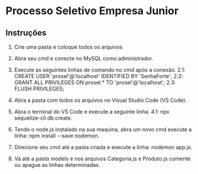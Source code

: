 # Processo Seletivo Empresa Junior

## Instruções

1.  Crie uma pasta e coloque todos os arquivos

2.  Abra seu cmd e conecte no MySQL como administrador.

3.  Execute as seguintes linhas de comando no cmd após a conexão.
    2.1: CREATE USER 'prosel'@'localhost' IDENTIFIED BY 'SenhaForte';
    2.2: GRANT ALL PRIVILEGES ON prosel.\* TO 'prosel'@'localhost';
    2.3: FLUSH PRIVILEGES;

4.  Abra a pasta com todos os arquivos no Visual Studio Code (VS Code).

5.  Abra o terminal do VS Code e execute a seguinte linha. 4.1: npx sequelize-cli db:create.

6.  Tendo o node.js instalado na sua maquina, abra um novo cmd execute a linha: npm install --save nodemon.

7.  Direcione seu cmd até a pasta criada e execute a linha: nodemon app.js.

8.  Vá até a pasta models e nos arquivos Categoria.js e Produto.js comente ou apague as linhas determinadas.
